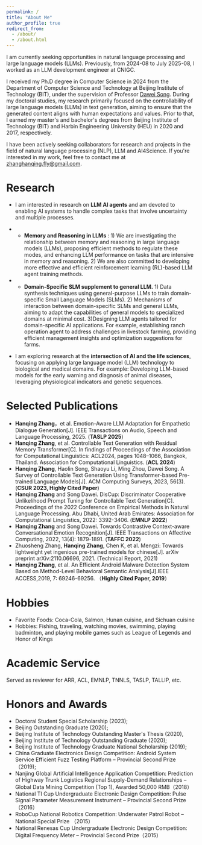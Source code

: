 ```yaml
---
permalink: /
title: "About Me"
author_profile: true
redirect_from: 
  - /about/
  - /about.html
---
```



 <!--I am currently a postdoctoral researcher at China Agricultural University (CAU), where I conduct interdisciplinary research on developing large language models (LLMs) for applications in animal science. -->
I am currently seeking opportunities in natural language processing and large language models (LLMs). Previously, from  2024-08  to July 2025-08, I worked as an LLM development engineer at CNIGC.

I received my Ph.D degree in Computer Science in 2024 from the Department of Computer Science and Technology at Beijing Institute of Technology (BIT), under the supervision of Professor [Dawei Song](https://scholar.google.com.hk/citations?user=PCTA8yAAAAAJ&hl=zh-CN). During my doctoral studies, my research primarily focused on the controllability of large language models (LLMs) in text generation, aiming to ensure that the generated content aligns with human expectations and values. Prior to that, I earned my master's and bachelor's degrees from Beijing Institute of Technology (BIT) and Harbin Engineering University (HEU) in 2020 and 2017, respectively.


I have been actively seeking collaborators for research and projects in the field of natural language processing (NLP), LLM and AI4Science.  If you're interested in my work, feel free to contact me at [zhanghanqing.fly@gmail.com](zhanghanqing.fly@gmail.com).


Research 
======
- I am interested in research on **LLM AI agents** and am devoted to enabling AI systems to handle complex tasks that involve uncertainty and multiple processes.  

- - **Memory and Reasoning in LLMs** : 1) We are investigating the relationship between memory and reasoning in large language models (LLMs), proposing efficient methods to regulate these modes, and enhancing LLM performance on tasks that are intensive in memory and reasoning.  2) We are also committed to developing more effective and efficient reinforcement learning (RL)-based LLM agent training methods.  

- - **Domain-Specific SLM  supplement to general LLM.** 1) Data synthesis techniques using general-purpose LLMs to train domain-specific Small Language Models (SLMs).  2) Mechanisms of interaction between domain-specific SLMs and general LLMs, aiming to adapt the capabilities of general models to specialized domains at minimal cost.  3)Designing LLM agents tailored for domain-specific AI applications. For example, establishing ranch operation agent to address challenges in livestock farming, providing efficient management insights and optimization suggestions for farms.
  

- I am exploring research at the **intersection of AI and the life sciences**, focusing on applying large language model (LLM) technology to biological and medical domains.  For example: Developing LLM-based models for the early warning and diagnosis of animal diseases, leveraging physiological indicators and genetic sequences.
  

 
Selected Publications
======
- **Hanqing Zhang**，et al. Emotion-Aware LLM Adaptation for Empathetic Dialogue Generation[J]. IEEE Transactions on Audio, Speech and Language Processing, 2025. (**TASLP 2025**)
- **Hanqing Zhang**, et al. Controllable Text Generation with Residual Memory Transformer[C].  In findings of Proceedings of the Association for Computational Linguistics: ACL2024, pages 1048–1066, Bangkok, Thailand. Association for Computational Linguistics. (**ACL 2024**)
- **Hanqing Zhang**, Haolin Song, Shaoyu Li, Ming Zhou, Dawei Song. A Survey of Controllable Text Generation Using Transformer-based Pre-trained Language Models[J]. ACM Computing Surveys, 2023, 56(3). (**CSUR 2023, Highly Cited Paper**)
- **Hanqing Zhang** and Song Dawei. DisCup: Discriminator Cooperative Unlikelihood Prompt Tuning for Controllable Text Generation[C]. Proceedings of the 2022 Conference on Empirical Methods in Natural Language Processing. Abu Dhabi, United Arab Emirates: Association for Computational Linguistics, 2022: 3392-3406. (**EMNLP 2022**)
- **Hanqing Zhang** and Song Dawei. Towards Contrastive Context-aware Conversational Emotion Recognition[J]. IEEE Transactions on Affective Computing, 2022, 13(4): 1879-1891. (**TAFFC 2022**)
- Zhuosheng Zhang, **Hanqing Zhang**, Chen K, et al. Mengzi: Towards lightweight yet ingenious pre-trained models for chinese[J]. arXiv preprint arXiv:2110.06696, 2021. (Technical Report, 2021)
- **Hanqing Zhang**, et al. An Efficient Android Malware Detection System Based on Method-Level Behavioral Semantic Analysis[J].IEEE ACCESS,2019, 7: 69246-69256. （**Highly Cited Paper, 2019**）

Hobbies
======

- Favorite Foods: Coca-Cola, Salmon, Hunan cuisine, and Sichuan cuisine
- Hobbies: Fishing, traveling, watching movies, swimming, playing badminton, and playing mobile games such as League of Legends and Honor of Kings


Academic Service
======
Served as reviewer for ARR, ACL, EMNLP, TNNLS, TASLP, TALLIP, etc.


Honors and Awards
======
- Doctoral Student Special Scholarship (2023);
- Beijing Outstanding Graduate (2020);
- Beijing Institute of Technology Outstanding Master's Thesis (2020),
- Beijing Institute of Technology Outstanding Graduate (2020);
- Beijing Institute of Technology Graduate National Scholarship (2019);
- China Graduate Electronics Design Competition: Android System Service Efficient Fuzz Testing Platform – Provincial Second Prize（2019);
- Nanjing Global Artificial Intelligence Application Competition: Prediction of Highway Trunk Logistics Regional Supply-Demand Relationships – Global Data Mining Competition (Top 1), Awarded 50,000 RMB（2018）
- National TI Cup Undergraduate Electronic Design Competition: Pulse Signal Parameter Measurement Instrument – Provincial Second Prize（2016）
- RoboCup National Robotics Competition: Underwater Patrol Robot – National Special Prize （2015）
- National Renesas Cup Undergraduate Electronic Design Competition: Digital Frequency Meter – Provincial Second Prize（2015）





